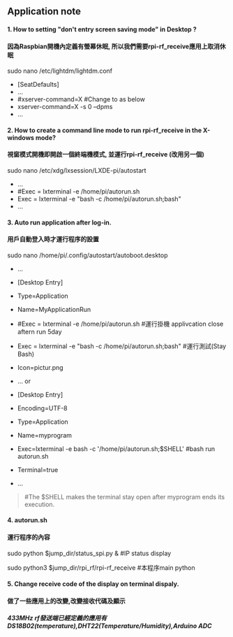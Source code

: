 ## Application note


#### 1. How to setting "don't entry screen saving mode" in Desktop ? 
#### 因為Raspbian開機內定義有螢幕休眠, 所以我們需要rpi-rf_receive應用上取消休眠

sudo nano /etc/lightdm/lightdm.conf 
* [SeatDefaults]
* ...
* #xserver-command=X	    #Change to as below
* xserver-command=X -s 0 –dpms
* ...

#### 2. How to create a command line mode to run rpi-rf_receive in the X-windows mode? 
#### 視窗模式開機即開啟一個終端機模式, 並運行rpi-rf_receive (改用另一個)

sudo nano /etc/xdg/lxsession/LXDE-pi/autostart 
* ...
* #Exec = lxterminal -e /home/pi/autorun.sh    
* Exec = lxterminal -e "bash -c /home/pi/autorun.sh;bash"     
* ...

#### 3. Auto run application after log-in.
#### 用戶自動登入時才運行程序的設置

sudo nano /home/pi/.config/autostart/autoboot.desktop 
* ...
* [Desktop Entry]
* Type=Application
* Name=MyApplicationRun
* #Exec = lxterminal -e /home/pi/autorun.sh              #運行掛機 applivcation close aftern run 5day 
* Exec = lxterminal -e "bash -c /home/pi/autorun.sh;bash" #運行測試(Stay Bash)
* Icon=pictur.png
* ...
or

* [Desktop Entry]
* Encoding=UTF-8
* Type=Application
* Name=myprogram
* Exec=lxterminal -e bash -c '/home/pi/autorun.sh;$SHELL'     #bash run autorun.sh
* Terminal=true
* ...

>#The $SHELL makes the terminal stay open after myprogram ends its execution.


#### 4. autorun.sh 
#### 運行程序的內容

sudo python $jump_dir/status_spi.py &           #IP status display

sudo python3 $jump_dir/rpi_rf/rpi-rf_receive    #本程序main python


#### 5. Change receive code of the display on terminal dispaly.
#### 做了一些應用上的改變,改變接收代碼及顯示
##### 433MHz rf發送端已經定義的應用有DS18B02(temperature),DHT22(Temperature/Humidity),Arduino ADC
